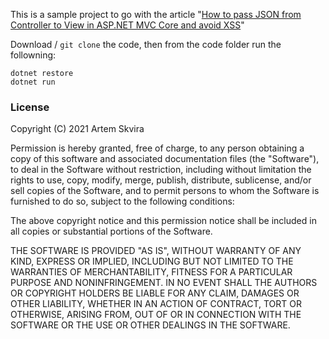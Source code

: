 This is a sample project to go with the article "[How to pass JSON from Controller to View in ASP.NET MVC Core and avoid XSS][1]"

Download / `git clone` the code, then from the code folder run the followning:

```
dotnet restore
dotnet run
```

### License ###
Copyright (C) 2021 Artem Skvira

Permission is hereby granted, free of charge, to any person obtaining a copy of this software and
associated documentation files (the "Software"), to deal in the Software without restriction,
including without limitation the rights to use, copy, modify, merge, publish, distribute,
sublicense, and/or sell copies of the Software, and to permit persons to whom the Software is
furnished to do so, subject to the following conditions:

The above copyright notice and this permission notice shall be included in all copies or substantial
portions of the Software.

THE SOFTWARE IS PROVIDED "AS IS", WITHOUT WARRANTY OF ANY KIND, EXPRESS OR IMPLIED, INCLUDING BUT
NOT LIMITED TO THE WARRANTIES OF MERCHANTABILITY, FITNESS FOR A PARTICULAR PURPOSE AND
NONINFRINGEMENT. IN NO EVENT SHALL THE AUTHORS OR COPYRIGHT HOLDERS BE LIABLE FOR ANY CLAIM, DAMAGES
OR OTHER LIABILITY, WHETHER IN AN ACTION OF CONTRACT, TORT OR OTHERWISE, ARISING FROM, OUT OF OR IN
CONNECTION WITH THE SOFTWARE OR THE USE OR OTHER DEALINGS IN THE SOFTWARE.

[1]:https://nimblegecko.com/how-to-pass-JSON-from-controller-to-view-in-aspnet-mvc-core/
